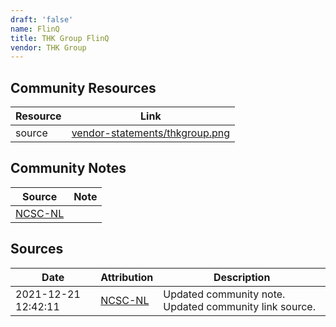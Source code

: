 ```yaml
---
draft: 'false'
name: FlinQ
title: THK Group FlinQ
vendor: THK Group
---
```



## Community Resources
| Resource | Link |
| --- | --- |
| source | [vendor-statements/thkgroup.png](vendor-statements/thkgroup.png) |

## Community Notes
| Source | Note |
| --- | --- |
| [NCSC-NL](https://github.com/NCSC-NL/log4shell/blob/main/software/README.md) | </ul> |

## Sources
| Date | Attribution | Description |
| --- | --- | --- |
| 2021-12-21 12:42:11 | [NCSC-NL](https://github.com/NCSC-NL/log4shell/blob/main/software/README.md) | Updated community note. Updated community link source.  |
